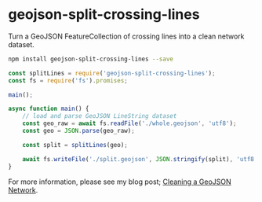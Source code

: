 # geojson-split-crossing-lines
Turn a GeoJSON FeatureCollection of crossing lines into a clean network dataset.

```bash
npm install geojson-split-crossing-lines --save
```

```javascript
const splitLines = require('geojson-split-crossing-lines');
const fs = require('fs').promises;

main();

async function main() {
    // load and parse GeoJSON LineString dataset
    const geo_raw = await fs.readFile('./whole.geojson', 'utf8');
    const geo = JSON.parse(geo_raw);

    const split = splitLines(geo);

    await fs.writeFile('./split.geojson', JSON.stringify(split), 'utf8');
}
```

For more information, please see my blog post; [Cleaning a GeoJSON Network](https://www.danieltrone.com/post/clean-geojson-network-javascript/#split-crossing-lines).
